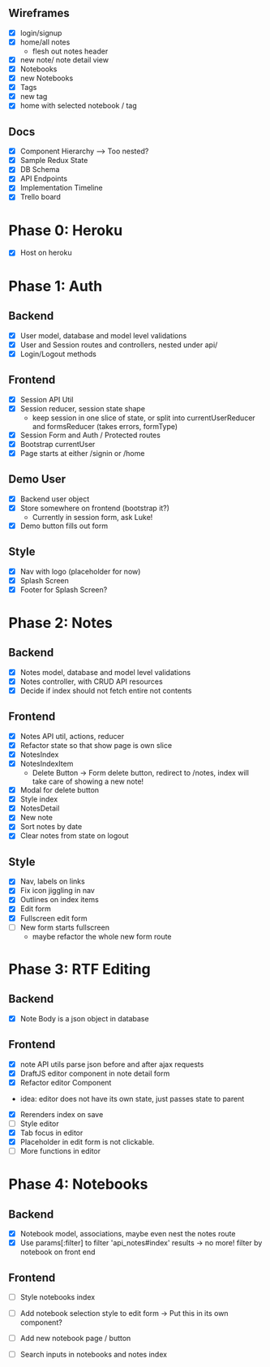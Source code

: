 ## Wireframes
- [x] login/signup
- [x] home/all notes
  - flesh out notes header
- [x] new note/ note detail view
- [x] Notebooks
- [x] new Notebooks
- [x] Tags
- [x] new tag
- [x] home with selected notebook / tag

## Docs
- [x] Component Hierarchy
    --> Too nested?
- [x] Sample Redux State
- [x] DB Schema
- [x] API Endpoints
- [x] Implementation Timeline
- [x] Trello board

# Phase 0: Heroku
 - [x] Host on heroku

# Phase 1: Auth
## Backend
- [x] User model, database and model level validations
- [x] User and Session routes and controllers, nested under api/
- [x] Login/Logout methods

## Frontend
- [x] Session API Util
- [x] Session reducer, session state shape
  - keep session in one slice of state, or split into
    currentUserReducer and formsReducer (takes errors, formType)
- [x] Session Form and Auth / Protected routes
- [x] Bootstrap currentUser
- [x] Page starts at either /signin or /home

## Demo User
- [x] Backend user object
- [x] Store somewhere on frontend (bootstrap it?)
   - Currently in session form, ask Luke!
- [x] Demo button fills out form

## Style
 - [x] Nav with logo (placeholder for now)
 - [x] Splash Screen
 - [x] Footer for Splash Screen?

# Phase 2: Notes
## Backend
- [x] Notes model, database and model level validations
- [x] Notes controller, with CRUD API resources
- [x] Decide if index should not fetch entire not contents

## Frontend
- [x] Notes API util, actions, reducer
- [x] Refactor state so that show page is own slice
- [x] NotesIndex
- [x] NotesIndexItem
  * Delete Button -> Form delete button, redirect to /notes,
  index will take care of showing a new note!
- [x] Modal for delete button
- [x] Style index
- [x] NotesDetail
- [x] New note
- [x] Sort notes by date
- [x] Clear notes from state on logout

## Style
- [x] Nav, labels on links
- [x] Fix icon jiggling in nav
- [x] Outlines on index items
- [x] Edit form
- [x] Fullscreen edit form
- [ ] New form starts fullscreen
  * maybe refactor the whole new form route

# Phase 3: RTF Editing
## Backend
- [x] Note Body is a json object in database

## Frontend
- [x] note API utils parse json before and after ajax requests
- [x] DraftJS editor component in note detail form
- [x] Refactor editor Component
 - idea: editor does not have its own state, just passes state to parent
- [x] Rerenders index on save
- [ ] Style editor
- [x] Tab focus in editor
- [x] Placeholder in edit form is not clickable.
- [ ] More functions in editor

# Phase 4: Notebooks
## Backend
  - [x] Notebook model, associations, maybe even nest the notes route
  - [x] Use params[:filter] to filter 'api_notes#index' results
    -> no more! filter by notebook on front end

## Frontend
  - [ ] Style notebooks index
  - [ ] Add notebook selection style to edit form
     -> Put this in its own component?
  - [ ] Add new notebook page / button



- [ ] Search inputs in notebooks and notes index
